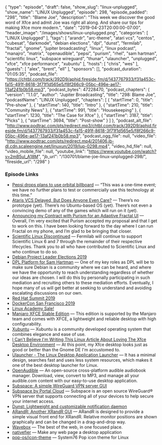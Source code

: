 {
  "type": "episode",
  "draft": false,
  "show_slug": "linux-unplugged",
  "show_name": "LINUX Unplugged",
  "episode": 298,
  "episode_padded": "298",
  "title": "Blame Joe",
  "description": "This week we discover the good word of Xfce and admit Joe was right all along. And share our tips for making Xfce more modern.",
  "date": "2019-04-23T20:00:00-07:00",
  "header_image": "/images/shows/linux-unplugged.png",
  "categories": [
    "LINUX Unplugged"
  ],
  "tags": [
    "arandr",
    "arc-theme",
    "atari vcs",
    "centos",
    "cubesat",
    "darkmode",
    "debian elections",
    "dpl",
    "dunst",
    "fermilab",
    "fractal",
    "gnome",
    "jupiter broadcasting",
    "linux",
    "linux podcast",
    "manajro",
    "matrix",
    "openaudible",
    "pepsi",
    "purism",
    "rhel",
    "sam hartman",
    "scientific linux",
    "subspace wireguard",
    "thunar",
    "ulauncher",
    "unplugged",
    "xfce",
    "xfce performance",
    "xubuntu"
  ],
  "hosts": [
    "chris",
    "wes"
  ],
  "guests": [
    "alex",
    "brent",
    "ell"
  ],
  "sponsors": [],
  "podcast_duration": "01:05:35",
  "podcast_file": "https://chtbl.com/track/392D9/aphid.fireside.fm/d/1437767933/f31a453c-fa15-491f-8618-3f71f1d565e5/f8f266c9-05bc-496e-ae17-13af241b0b58.mp3",
  "podcast_bytes": 47228470,
  "podcast_chapters": {
    "version": "1.1.0",
    "author": "Jupiter Broadcasting",
    "title": "298: Blame Joe",
    "podcastName": "LINUX Unplugged",
    "chapters": [
      {
        "startTime": 0,
        "title": "Pre-show"
      },
      {
        "startTime": 140,
        "title": "Intro"
      },
      {
        "startTime": 210,
        "title": "Community News"
      },
      {
        "startTime": 991,
        "title": "Housekeeping"
      },
      {
        "startTime": 1230,
        "title": "The Case for Xfce"
      },
      {
        "startTime": 3187,
        "title": "Picks"
      },
      {
        "startTime": 3694,
        "title": "Post-show"
      }
    ]
  },
  "podcast_alt_file": "http://www.podtrac.com/pts/redirect.mp3/chtbl.com/track/392D9/aphid.fireside.fm/d/1437767933/f31a453c-fa15-491f-8618-3f71f1d565e5/f8f266c9-05bc-496e-ae17-13af241b0b58.mp3",
  "podcast_ogg_file": null,
  "video_file": "http://www.podtrac.com/pts/redirect.mp4/201406.jb-dl.cdn.scaleengine.net/linuxun/2019/lup-0298.mp4",
  "video_hd_file": null,
  "video_mobile_file": null,
  "youtube_link": "https://www.youtube.com/watch?v=2mB5uI_A18M",
  "jb_url": "/130701/blame-joe-linux-unplugged-298/",
  "fireside_url": "/298"
}


### Episode Links

  * [Pepsi drops plans to use orbital billboard](https://spacenews.com/pepsi-drops-plans-to-use-orbital-billboard/ "Pepsi drops plans to use orbital billboard") — “This was a one-time event; we have no further plans to test or commercially use this technology at this time.”
  * [Ataris VCS Delayed, But Does Anyone Even Care?](https://www.omgubuntu.co.uk/2019/04/ataris-vcs-delayed-until-december-does-anyone-even-care-at-this-point "Ataris VCS Delayed, But Does Anyone Even Care?") — There’s no prototype (yet). There’s no Ubuntu-based OS (yet). There’s not even a convincing demo of any of the games which will run on it (yet). 
  * [Announcing my Contract with Purism for an Adaptive Fractal UI](https://blogs.gnome.org/christopherdavis/2019/01/30/adaptive-fractal-contract/ "Announcing my Contract with Purism for an Adaptive Fractal UI") — Overall, I’m very excited that Purism accepted my proposal and that I get to work on this. I have been looking forward to the day where I can run Fractal on my phone, and I’m glad to be bringing that closer.
  * [Scientific Linux Discontinued](https://listserv.fnal.gov/scripts/wa.exe?A2=ind1904&L=SCIENTIFIC-LINUX-USERS&P=817 "Scientific Linux Discontinued") — Fermilab will continue to support Scientific Linux 6 and 7 through the remainder of their respective lifecycles. Thank you to all who have contributed to Scientific Linux and who continue to do so.
  * [Debian Project Leader Elections 2019](https://www.debian.org/vote/2019/vote_001 "Debian Project Leader Elections 2019")
  * [DPL Platform for Sam Hartman](https://www.debian.org/vote/2019/platforms/hartmans "DPL Platform for Sam Hartman") — One of my key roles as DPL will be to make sure Debian is a community where we can be heard, and where we have the opportunity to reach understanding regardless of whether our ideas are chosen. I will do this by personally participating in such mediation and recruiting others to these mediation efforts. Eventually, I hope many of us will get better at seeking to understand and avoiding escalating discussions on our own.
  * [Red Hat Summit 2019](https://www.redhat.com/en/summit/2019 "Red Hat Summit 2019")
  * [DockerCon San Francisco 2019](https://www.docker.com/dockercon/ "DockerCon San Francisco 2019")
  * [Linux Academy Sale!](https://linuxacademy.com/join/pricing "Linux Academy Sale!")
  * [Manjaro XFCE Stable Edition](https://manjaro.org/download/xfce/ "Manjaro XFCE Stable Edition") — This edition is supported by the Manjaro team and comes with XFCE, a lightweight and reliable desktop with high configurability.
  * [Xubuntu](https://xubuntu.org/ "Xubuntu") — Xubuntu is a community developed operating system that combines elegance and ease of use. 
  * [I Can't Believe I'm Writing This Linux Article About Loving The Xfce Desktop Environment](https://www.forbes.com/sites/jasonevangelho/2019/04/17/i-cant-believe-im-writing-this-linux-article-about-loving-the-xfce-desktop-environment/#788a93f434d7 "I Can't Believe I'm Writing This Linux Article About Loving The Xfce Desktop Environment") — At this point, my Xfce desktop looks just as good or better than the Gnome DE I'm accustomed to.
  * [Ulauncher - The Linux Desktop Application Launcher](https://techeulogy.com/linux/ulauncher-the-linux-desktop-application-launcher/ "Ulauncher - The Linux Desktop Application Launcher") — It has a minimal design, searches fast and uses less system resources, which makes it one of the best desktop launcher for Linux.
  * [OpenAudible](https://openaudible.org/ "OpenAudible") — An open-source cross-platform audible audiobook manager. Download, view, convert to MP3, and manage all your audible.com content with our easy-to-use desktop application.
  * [Subspace: A simple WireGuard VPN server GUI](https://github.com/subspacecloud/subspace "Subspace: A simple WireGuard VPN server GUI")
  * [Subspace by Portal Cloud](https://portal.cloud/app/subspace "Subspace by Portal Cloud") — Subspace is an open source WireGuard® VPN server that supports connecting all of your devices to help secure your internet access. 
  * [Dunst: Lightweight and customizable notification daemon](https://github.com/dunst-project/dunst "Dunst: Lightweight and customizable notification daemon")
  * [ARandR: Another XRandR GUI](https://christian.amsuess.com/tools/arandr/ "ARandR: Another XRandR GUI") — ARandR is designed to provide a simple visual front end for XRandR. Relative monitor positions are shown graphically and can be changed in a drag-and-drop way. 
  * [Wavebox](https://wavebox.io/ "Wavebox") — The best of the web, in one focused place.
  * [nativefier](https://github.com/jiahaog/nativefier "nativefier") — Make any web page a desktop application 
  * [pop-os/icon-theme](https://github.com/pop-os/icon-theme "pop-os/icon-theme") — System76 Pop icon theme for Linux


